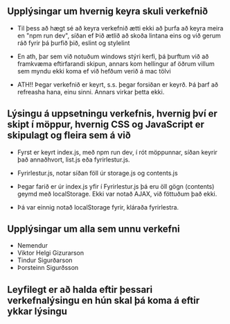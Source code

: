 ## Upplýsingar um hvernig keyra skuli verkefnið

* Til þess að hægt sé að keyra verkefnið ætti ekki
að þurfa að keyra meira en "npm run dev", síðan ef 
Þið ætlið að skoða lintana eins og við gerum ráð fyrir
þá þurfið þið, eslint og stylelint

* En ath, þar sem við notuðum windows stýri kerfi, þá
þurftum við að framkvæma eftirfarandi skipun, annars 
kom hellingur af öðrum villum sem myndu ekki koma ef 
við hefðum verið á mac tölvi
* ATH!!
Þegar verkefnið er keyrt, s.s. þegar forsiðan er keyrð.
Þá þarf að refreasha hana, einu sinni. Annars virkar þetta ekki.

## Lýsingu á uppsetningu verkefnis, hvernig því er skipt í möppur, hvernig CSS og JavaScript er skipulagt og fleira sem á við

* Fyrst er keyrt index.js, með npm run dev, í rót möppunnar, síðan keyrir það annaðhvort, list.js eða
fyrirlestur.js.

* Fyrirlestur.js, notar síðan föll úr storage.js og
contents.js

* Þegar farið er úr index.js yfir í Fyrirlestur.js 
þá eru öll gögn (contents) geymd með localStorage.
Ekki var notað AJAX, við föttuðum það ekki.
* Þá var einnig notað localStorage fyrir, kláraða 
fyrirlestra.


## Upplýsingar um alla sem unnu verkefni
* Nemendur
* Viktor Helgi Gizurarson
* Tindur Sigurðarson
* Þorsteinn Sigurðsson

## Leyfilegt er að halda eftir þessari verkefnalýsingu en hún skal þá koma á eftir ykkar lýsingu